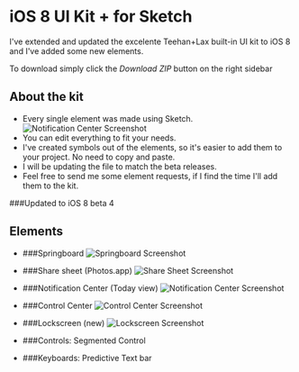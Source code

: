 iOS 8 UI Kit + for Sketch
===========

I've extended and updated the excelente Teehan+Lax built-in UI kit to iOS 8 and I've added some new elements.

To download simply click the *Download ZIP* button on the right sidebar


## About the kit

* Every single element was made using Sketch.
  ![Notification Center Screenshot](https://raw.githubusercontent.com/rafaelconde/ios8-ui-kit/master/screenshots/elements.png)
* You can edit everything to fit your needs.
* I've created symbols out of the elements, so it's easier to add them to your project. No need to copy and paste.
* I will be updating the file to match the beta releases.
* Feel free to send me some element requests, if I find the time I'll add them to the kit.

###Updated to iOS 8 beta 4


## Elements

* ###Springboard
  ![Springboard Screenshot](https://raw.githubusercontent.com/rafaelconde/ios8-ui-kit/master/screenshots/springboard.png)

* ###Share sheet (Photos.app)
  ![Share Sheet Screenshot](https://raw.githubusercontent.com/rafaelconde/ios8-ui-kit/master/screenshots/sharesheet.png)

* ###Notification Center (Today view)
  ![Notification Center Screenshot](https://raw.githubusercontent.com/rafaelconde/ios8-ui-kit/master/screenshots/notification_center.png)
* ###Control Center
  ![Control Center Screenshot](https://raw.githubusercontent.com/rafaelconde/ios8-ui-kit/master/screenshots/control_center.png)

* ###Lockscreen (new)
  ![Lockscreen Screenshot](https://raw.githubusercontent.com/rafaelconde/ios8-ui-kit/master/screenshots/lockscreen.png)

* ###Controls: Segmented Control

* ###Keyboards: Predictive Text bar